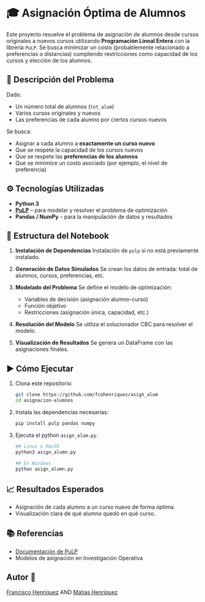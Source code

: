# 🎓 Asignación Óptima de Alumnos

Este proyecto resuelve el problema de asignación de alumnos desde cursos originales a nuevos cursos utilizando **Programación Lineal Entera** con la librería `PuLP`. Se busca minimizar un costo (probablemente relacionado a preferencias o distancias) cumpliendo restricciones como capacidad de los cursos y elección de los alumnos.

## 📌 Descripción del Problema

Dado:

* Un número total de alumnos (`tot_alum`)
* Varios cursos originales y nuevos
* Las preferencias de cada alumno por ciertos cursos nuevos

Se busca:

* Asignar a cada alumno a **exactamente un curso nuevo**
* Que se respete la capacidad de los cursos nuevos
* Que se respete las **preferencias de los alumnos**
* Que se minimice un costo asociado (por ejemplo, el nivel de preferencia)

## ⚙️ Tecnologías Utilizadas

* **Python 3**
* **[PuLP](https://coin-or.github.io/pulp/)** – para modelar y resolver el problema de optimización
* **Pandas / NumPy** – para la manipulación de datos y resultados

## 🧠 Estructura del Notebook

1. **Instalación de Dependencias**
   Instalación de `pulp` si no está previamente instalado.

2. **Generación de Datos Simulados**
   Se crean los datos de entrada: total de alumnos, cursos, preferencias, etc.

3. **Modelado del Problema**
   Se define el modelo de optimización:

   * Variables de decisión (asignación alumno-curso)
   * Función objetivo
   * Restricciones (asignación única, capacidad, etc.)

4. **Resolución del Modelo**
   Se utiliza el solucionador CBC para resolver el modelo.

5. **Visualización de Resultados**
   Se genera un DataFrame con las asignaciones finales.

## ▶️ Cómo Ejecutar

1. Clona este repositorio:

   ```bash
   git clone https://github.com/fcohenriquez/asign_alum
   cd asignacion-alumnos
   ```

2. Instala las dependencias necesarias:

   ```bash
   pip install pulp pandas numpy
   ```

3. Ejecuta el python `asign_alum.py`.
   
    ```bash
    ## Linux o MacOS
    python3 asign_alumn.py
  
    ## En Windows
    python asign_alumn.py
     ```


## 📈 Resultados Esperados

* Asignación de cada alumno a un curso nuevo de forma óptima.
* Visualización clara de qué alumno quedó en qué curso.

## 📚 Referencias

* [Documentación de PuLP](https://coin-or.github.io/pulp/)
* Modelos de asignación en Investigación Operativa

## Autor 🧠
[Francisco Henriquez](https://github.com/fcohenriquez) AND [Matias Henriquez](https://github.com/C5rsdMat1X5)
